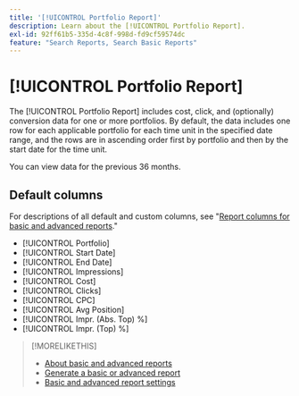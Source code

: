```yaml
---
title: '[!UICONTROL Portfolio Report]'
description: Learn about the [!UICONTROL Portfolio Report].
exl-id: 92ff61b5-335d-4c8f-998d-fd9cf59574dc
feature: "Search Reports, Search Basic Reports"
---
```

# [!UICONTROL Portfolio Report]

The [!UICONTROL Portfolio Report] includes cost, click, and (optionally) conversion data for one or more portfolios. By default, the data includes one row for each applicable portfolio for each time unit in the specified date range, and the rows are in ascending order first by portfolio and then by the start date for the time unit.

You can view data for the previous 36 months.

## Default columns

For descriptions of all default and custom columns, see "[Report columns for basic and advanced reports](basic-advanced-report-columns.md)."

* [!UICONTROL Portfolio]
* [!UICONTROL Start Date]
* [!UICONTROL End Date]
* [!UICONTROL Impressions]
* [!UICONTROL Cost]
* [!UICONTROL Clicks]
* [!UICONTROL CPC]
* [!UICONTROL Avg Position]
* [!UICONTROL Impr. (Abs. Top) %]
* [!UICONTROL Impr. (Top) %]

>[!MORELIKETHIS]
>
>* [About basic and advanced reports](basic-advanced-report-about.md)
>* [Generate a basic or advanced report](basic-advanced-report-generate.md)
>* [Basic and advanced report settings](basic-advanced-report-settings.md)
